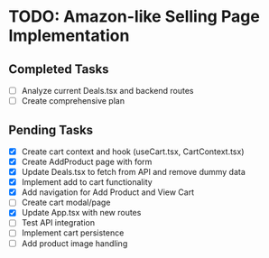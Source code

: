 # TODO: Amazon-like Selling Page Implementation

## Completed Tasks

- [ ] Analyze current Deals.tsx and backend routes
- [ ] Create comprehensive plan

## Pending Tasks

- [x] Create cart context and hook (useCart.tsx, CartContext.tsx)
- [x] Create AddProduct page with form
- [x] Update Deals.tsx to fetch from API and remove dummy data
- [x] Implement add to cart functionality
- [x] Add navigation for Add Product and View Cart
- [ ] Create cart modal/page
- [x] Update App.tsx with new routes
- [ ] Test API integration
- [ ] Implement cart persistence
- [ ] Add product image handling
